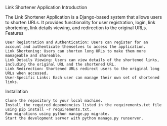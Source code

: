 Link Shortener Application
Introduction

The Link Shortener Application is a Django-based system that allows users to shorten URLs. It provides functionality for user registration, login, link shortening, link details viewing, and redirection to the original URLs.
Features

    User Registration and Authentication: Users can register for an account and authenticate themselves to access the application.
    Link Shortening: Users can shorten long URLs to make them more manageable and shareable.
    Link Details Viewing: Users can view details of the shortened links, including the original URL and the shortened URL.
    Link Redirection: Shortened URLs redirect users to the original long URLs when accessed.
    User-Specific Links: Each user can manage their own set of shortened links.

Installation

    Clone the repository to your local machine.
    Install the required dependencies listed in the requirements.txt file using pip install -r requirements.txt.
    Run migrations using python manage.py migrate.
    Start the development server with python manage.py runserver.

